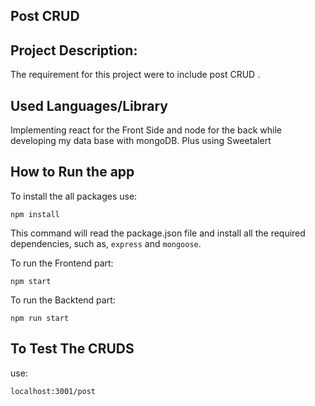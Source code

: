## Post CRUD
## Project Description:

The requirement for this project were to include post CRUD .
## Used Languages/Library
 Implementing react  for the Front Side and node for the back while developing my data base with mongoDB.
 Plus using Sweetalert
 ## How to Run the app

To install the all packages use:

```cli
npm install
```

This command will read the package.json file and install all the required dependencies, such as, `express` and `mongoose`.

To run the Frontend  part:

```cli
npm start
```

To run the Backtend  part:

```cli
npm run start
```
 ## To Test The CRUDS
 
 use:
 ```cli
localhost:3001/post
```
